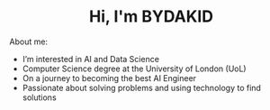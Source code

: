 <h1 align="center">Hi, I'm BYDAKID</h1>

About me:
- I’m interested in AI and Data Science
- Computer Science degree at the University of London (UoL)
- On a journey to becoming the best AI Engineer
- Passionate about solving problems and using technology to find solutions



